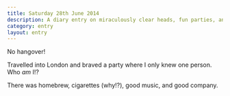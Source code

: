 ```yaml
---
title: Saturday 28th June 2014
description: A diary entry on miraculously clear heads, fun parties, and deadly homebrew/cigarette combos
category: entry
layout: entry
---
```


No hangover!

Travelled into London and braved a party where I only knew one person. Who *am* I!?

There was homebrew, cigarettes (why!?), good music, and good company.
